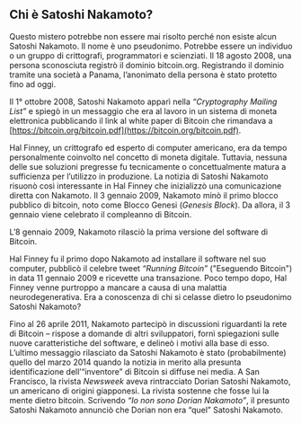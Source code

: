 ## Chi è Satoshi Nakamoto?

Questo mistero potrebbe non essere mai risolto perché non esiste alcun Satoshi Nakamoto. Il nome è uno pseudonimo. Potrebbe essere un individuo o un gruppo di crittografi, programmatori e scienziati. Il 18 agosto 2008, una persona sconosciuta registrò il dominio bitcoin.org. Registrando il dominio tramite una società a Panama, l’anonimato della persona è stato protetto fino ad oggi.

Il 1° ottobre 2008, Satoshi Nakamoto apparì nella _“Cryptography Mailing List”_ e spiegò in un messaggio che era al lavoro in un sistema di moneta elettronica pubblicando il link al white paper di Bitcoin che rimandava a [https://bitcoin.org/bitcoin.pdf](https://bitcoin.org/bitcoin.pdf).

Hal Finney, un crittografo ed esperto di computer americano, era da tempo personalmente coinvolto nel concetto di moneta digitale. Tuttavia, nessuna delle sue soluzioni pregresse fu tecnicamente o concettualmente matura a sufficienza per l’utilizzo in produzione. La notizia di Satoshi Nakamoto risuonò così interessante in Hal Finney che inizializzò una comunicazione diretta con Nakamoto. Il 3 gennaio 2009, Nakamoto minò il primo blocco pubblico di bitcoin, noto come Blocco Genesi (_Genesis Block_). Da allora, il 3 gennaio viene celebrato il compleanno di Bitcoin. 

L’8 gennaio 2009, Nakamoto rilasciò la prima versione del software di Bitcoin. 

Hal Finney fu il primo dopo Nakamoto ad installare il software nel suo computer, pubblicò il celebre tweet _“Running Bitcoin”_ ("Eseguendo Bitcoin") in data 11 gennaio 2009 e ricevette una transazione. Poco tempo dopo, Hal Finney venne purtroppo a mancare a causa di una malattia neurodegenerativa. Era a conoscenza di chi si celasse dietro lo pseudonimo Satoshi Nakamoto?

Fino al 26 aprile 2011, Nakamoto partecipò in discussioni riguardanti la rete di Bitcoin – rispose a domande di altri sviluppatori, fornì spiegazioni sulle nuove caratteristiche del software, e delineò i motivi alla base di esso. L’ultimo messaggio rilasciato da Satoshi Nakamoto è stato (probabilmente) quello del marzo 2014 quando la notizia in merito alla presunta identificazione dell’“inventore” di Bitcoin si diffuse nei media. A San Francisco, la rivista _Newsweek_ aveva rintracciato Dorian Satoshi Nakamoto, un americano di origini giapponesi. La rivista sostenne che fosse lui la mente dietro bitcoin. Scrivendo _“Io non sono Dorian Nakamoto”_, il presunto Satoshi Nakamoto annunciò che Dorian non era “quel” Satoshi Nakamoto.
